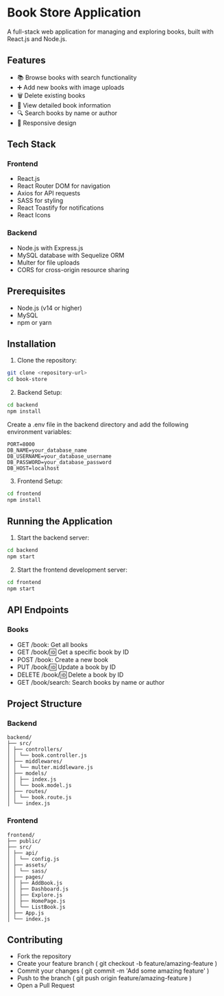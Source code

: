 # Book Store Application

A full-stack web application for managing and exploring books, built with React.js and Node.js.

## Features

- 📚 Browse books with search functionality
- ➕ Add new books with image uploads
- 🗑️ Delete existing books
- 📖 View detailed book information
- 🔍 Search books by name or author
- 📱 Responsive design

## Tech Stack

### Frontend

- React.js
- React Router DOM for navigation
- Axios for API requests
- SASS for styling
- React Toastify for notifications
- React Icons

### Backend

- Node.js with Express.js
- MySQL database with Sequelize ORM
- Multer for file uploads
- CORS for cross-origin resource sharing

## Prerequisites

- Node.js (v14 or higher)
- MySQL
- npm or yarn

## Installation

1. Clone the repository:

```bash
git clone <repository-url>
cd book-store
```

2. Backend Setup:

```bash
cd backend
npm install
```

Create a .env file in the backend directory and add the following environment variables:

```plaintext
PORT=8000
DB_NAME=your_database_name
DB_USERNAME=your_database_username
DB_PASSWORD=your_database_password
DB_HOST=localhost
```

3. Frontend Setup:

```bash
cd frontend
npm install
```

## Running the Application

1. Start the backend server:

```bash
cd backend
npm start
```

2. Start the frontend development server:

```bash
cd frontend
npm start
```

## API Endpoints

### Books

- GET /book: Get all books
- GET /book/:id: Get a specific book by ID
- POST /book: Create a new book
- PUT /book/:id: Update a book by ID
- DELETE /book/:id: Delete a book by ID
- GET /book/search: Search books by name or author

## Project Structure

### Backend

```
backend/
├── src/
│ ├── controllers/
│ │ └── book.controller.js
│ ├── middlewares/
│ │ └── multer.middleware.js
│ ├── models/
│ │ ├── index.js
│ │ └── book.model.js
│ ├── routes/
│ │ └── book.route.js
│ └── index.js
```

### Frontend

```
frontend/
├── public/
├── src/
│ ├── api/
│ │ └── config.js
│ ├── assets/
│ │ └── sass/
│ ├── pages/
│ │ ├── AddBook.js
│ │ ├── Dashboard.js
│ │ ├── Explore.js
│ │ ├── HomePage.js
│ │ └── ListBook.js
│ ├── App.js
│ └── index.js
```

## Contributing

- Fork the repository
- Create your feature branch ( git checkout -b feature/amazing-feature )
- Commit your changes ( git commit -m 'Add some amazing feature' )
- Push to the branch ( git push origin feature/amazing-feature )
- Open a Pull Request
